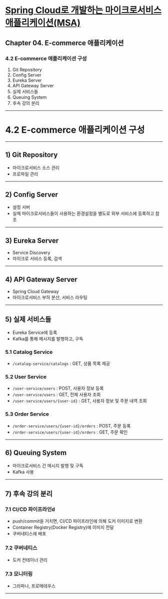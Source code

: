 # <a href = "../README.md" target="_blank">Spring Cloud로 개발하는 마이크로서비스 애플리케이션(MSA)</a>
## Chapter 04. E-commerce 애플리케이션
### 4.2 E-commerce 애플리케이션 구성
1) Git Repository
2) Config Server
3) Eureka Server
4) API Gateway Server
5) 실제 서비스들
6) Queuing System
7) 후속 강의 분리

---

# 4.2 E-commerce 애플리케이션 구성

---

## 1) Git Repository
- 마이크로서비스 소스 관리
- 프로파일 관리

---

## 2) Config Server
- 설정 서버
- 실제 마이크로서비스들이 사용하는 환경설정을 별도로 외부 서비스에 등록하고 참조

---

## 3) Eureka Server
- Service Discovery
- 마이크로 서비스 등록, 검색

---

## 4) API Gateway Server
- Spring Cloud Gateway
- 마이크로서비스 부하 분산, 서비스 라우팅

---

## 5) 실제 서비스들
- Eureka Service에 등록
- Kafka를 통해 메시지를 발행하고, 구독

### 5.1 Catalog Service
- `/catalog-service/catalogs` : GET, 상품 목록 제공

### 5.2 User Service
- `/user-service/users` : POST, 사용자 정보 등록
- `/user-service/users` : GET, 전체 사용자 조회
- `/user-service/users/{user-id}` : GET, 사용자 정보 및 주문 내역 조회

### 5.3 Order Service
- `/order-service/users/{user-id}/orders` : POST, 주문 등록
- `/order-service/users/{user-id}/orders` : GET, 주문 확인

---

## 6) Queuing System
- 마이크로서비스 간 메시지 발행 및 구독
- Kafka 사용

---

## 7) 후속 강의 분리

### 7.1 CI/CD 파이프라인d 
- push/commit을 거치면, CI/CD 파이프라인에 의해 도커 이미지로 변환
- Container Registry(Docker Registry)에 이미지 전달
- 쿠버네티스에 배포

### 7.2 쿠버네티스
- 도커 컨테이너 관리

### 7.3 모니터링
- 그라파나, 프로메테우스

---
